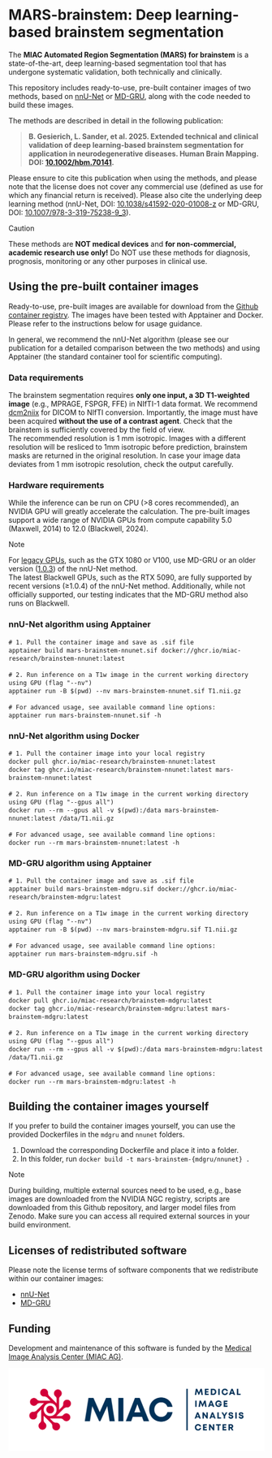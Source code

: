 # MARS-brainstem: Deep learning-based brainstem segmentation

The **MIAC Automated Region Segmentation (MARS) for brainstem** is a state-of-the-art, deep learning-based segmentation tool that has undergone systematic validation, both technically and clinically.

This repository includes ready-to-use, pre-built container images of two methods, based on [nnU-Net](https://github.com/MIC-DKFZ/nnUNet) or [MD-GRU](https://github.com/zubata88/mdgru), along with the code needed to build these images.

The methods are described in detail in the following publication: 
 
> **B. Gesierich, L. Sander, et al. 2025. Extended technical and clinical validation of deep learning-based brainstem segmentation for application in neurodegenerative diseases. Human Brain Mapping. DOI: [10.1002/hbm.70141](https://doi.org/10.1002/hbm.70141).**

Please ensure to cite this publication when using the methods, and please note that the license does not cover any commercial use (defined as use for which any financial return is received). Please also cite the underlying deep learning method (nnU-Net, DOI: [10.1038/s41592-020-01008-z](https://doi.org/10.1038/s41592-020-01008-z) or MD-GRU, DOI: [10.1007/978-3-319-75238-9_3](https://doi.org/10.1007/978-3-319-75238-9_3)).

> [!CAUTION]
> These methods are **NOT medical devices** and **for non-commercial, academic research use only!** 
> Do NOT use these methods for diagnosis, prognosis, monitoring or any other purposes in clinical use.

## Using the pre-built container images

Ready-to-use, pre-built images are available for download from the [Github container registry](https://github.com/miac-research/dl-brainstem/packages). The images have been tested with Apptainer and Docker. Please refer to the instructions below for usage guidance.

In general, we recommend the nnU-Net algorithm (please see our publication for a detailed comparison between the two methods) and using Apptainer (the standard container tool for scientific computing).

### Data requirements

The brainstem segmentation requires **only one input, a 3D T1-weighted image** (e.g., MPRAGE, FSPGR, FFE) in NIfTI-1 data format. We recommend [dcm2niix](https://github.com/rordenlab/dcm2niix) for DICOM to NIfTI conversion. Importantly, the image must have been acquired **without the use of a contrast agent**. Check that the brainstem is sufficiently covered by the field of view.  
The recommended resolution is 1 mm isotropic. Images with a different resolution will be resliced to 1mm isotropic before prediction, brainstem masks are returned in the original resolution. In case your image data deviates from 1 mm isotropic resolution, check the output carefully.

### Hardware requirements

While the inference can be run on CPU (>8 cores recommended), an NVIDIA GPU will greatly accelerate the calculation. The pre-built images support a wide range of NVIDIA GPUs from compute capability 5.0 (Maxwell, 2014) to 12.0 (Blackwell, 2024).

> [!NOTE]
> For [legacy GPUs](https://developer.nvidia.com/cuda-legacy-gpus), such as the GTX 1080 or V100, use MD-GRU or an older version ([1.0.3](https://github.com/miac-research/MARS-brainstem/pkgs/container/brainstem-nnunet/379140994?tag=1.0.3)) of the nnU-Net method.  
> The latest Blackwell GPUs, such as the RTX 5090, are fully supported by recent versions (≥1.0.4) of the nnU-Net method. Additionally, while not officially supported, our testing indicates that the MD-GRU method also runs on Blackwell.

### nnU-Net algorithm using Apptainer

```shell
# 1. Pull the container image and save as .sif file 
apptainer build mars-brainstem-nnunet.sif docker://ghcr.io/miac-research/brainstem-nnunet:latest

# 2. Run inference on a T1w image in the current working directory using GPU (flag "--nv")
apptainer run -B $(pwd) --nv mars-brainstem-nnunet.sif T1.nii.gz

# For advanced usage, see available command line options:
apptainer run mars-brainstem-nnunet.sif -h
```

### nnU-Net algorithm using Docker

```shell
# 1. Pull the container image into your local registry
docker pull ghcr.io/miac-research/brainstem-nnunet:latest
docker tag ghcr.io/miac-research/brainstem-nnunet:latest mars-brainstem-nnunet:latest

# 2. Run inference on a T1w image in the current working directory using GPU (flag "--gpus all")
docker run --rm --gpus all -v $(pwd):/data mars-brainstem-nnunet:latest /data/T1.nii.gz

# For advanced usage, see available command line options:
docker run --rm mars-brainstem-nnunet:latest -h
```

### MD-GRU algorithm using Apptainer

```shell
# 1. Pull the container image and save as .sif file 
apptainer build mars-brainstem-mdgru.sif docker://ghcr.io/miac-research/brainstem-mdgru:latest

# 2. Run inference on a T1w image in the current working directory using GPU (flag "--nv")
apptainer run -B $(pwd) --nv mars-brainstem-mdgru.sif T1.nii.gz

# For advanced usage, see available command line options:
apptainer run mars-brainstem-mdgru.sif -h
```

### MD-GRU algorithm using Docker

```shell
# 1. Pull the container image into your local registry
docker pull ghcr.io/miac-research/brainstem-mdgru:latest
docker tag ghcr.io/miac-research/brainstem-mdgru:latest mars-brainstem-mdgru:latest

# 2. Run inference on a T1w image in the current working directory using GPU (flag "--gpus all")
docker run --rm --gpus all -v $(pwd):/data mars-brainstem-mdgru:latest /data/T1.nii.gz

# For advanced usage, see available command line options:
docker run --rm mars-brainstem-mdgru:latest -h
```

## Building the container images yourself

If you prefer to build the container images yourself, you can use the provided Dockerfiles in the `mdgru` and `nnunet` folders.

1. Download the corresponding Dockerfile and place it into a folder.
2. In this folder, run `docker build -t mars-brainstem-{mdgru/nnunet} .`

> [!NOTE]
> During building, multiple external sources need to be used, e.g., base images are downloaded from the NVIDIA NGC registry, scripts are downloaded from this Github repository, and larger model files from Zenodo. Make sure you can access all required external sources in your build environment.

## Licenses of redistributed software

Please note the license terms of software components that we redistribute within our container images:

- [nnU-Net](https://github.com/MIC-DKFZ/nnUNet?tab=Apache-2.0-1-ov-file)
- [MD-GRU](https://github.com/zubata88/mdgru?tab=LGPL-2.1-1-ov-file)

## Funding

Development and maintenance of this software is funded by the [Medical Image Analysis Center (MIAC AG)](https://miac.swiss).

[![MIAC Logo](images/miaclogo@2x.png)](https://miac.swiss)
